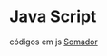 # Java Script
 códigos em js
<a href="https://fssouz.github.io/Java-Script/exercicios/somador/index.html" target="_blank">Somador</a>